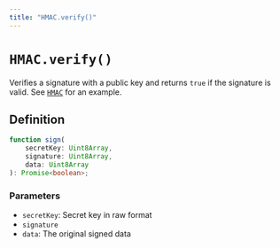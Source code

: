 ```yaml
---
title: "HMAC.verify()"
---
```


# `HMAC.verify()`

Verifies a signature with a public key and returns `true` if the signature is valid. See [`HMAC`](/reference/crypto/HMAC) for an example.

## Definition

```ts
function sign(
	secretKey: Uint8Array,
	signature: Uint8Array,
	data: Uint8Array
): Promise<boolean>;
```

### Parameters

- `secretKey`: Secret key in raw format
- `signature`
- `data`: The original signed data
